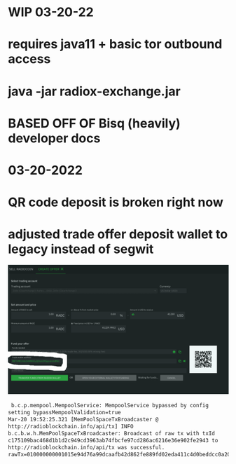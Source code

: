 # WIP 03-20-22
# requires java11 + basic tor outbound access
# java -jar radiox-exchange.jar
# BASED OFF OF Bisq (heavily) developer docs
# 03-20-2022
# QR code deposit is broken right now
# adjusted trade offer deposit wallet to legacy instead of segwit
![s1](https://raw.githubusercontent.com/c4pt000/radiox-exchange-BTC-deposit/main/legacy-trade-offer-funding-NOW.png)
```
 b.c.p.mempool.MempoolService: MempoolService bypassed by config setting bypassMempoolValidation=true 
Mar-20 19:52:25.321 [MemPoolSpaceTxBroadcaster @ http://radioblockchain.info/api/tx] INFO  b.c.b.w.h.MemPoolSpaceTxBroadcaster: Broadcast of raw tx with txId c175109bac468d1b1d2c949cd3963ab74fbcfe97cd286ac6216e36e902fe2943 to http://radioblockchain.info/api/tx was successful. rawTx=010000000001015e94d76a99dcaafb42d862fe889fd02eda411c4d0beddcc0a207fda5cc7ac8c9000000006a47304402200ae4a9555deb088afa40c223d69f7d5d0d2bd9c5f9fffccc55443ac22cbbc5d202201ab6baaef1e0a577d9fc90237278e9c39ac9e2235a0b7b964c82e9ef9c0ff9d40121024100c9288598fd855985bf26d782ce70f2b2ffeba809dbf7dc1ca53e662fb350ffffffff0200e1f505000000001976a9144e205796a623898ac09a450a3d1f80bf5341ed1388ac008eec348b0100001976a914b5d3b3d134f3edd54208db12df30996c89e9886d88ac0000000000 
```

